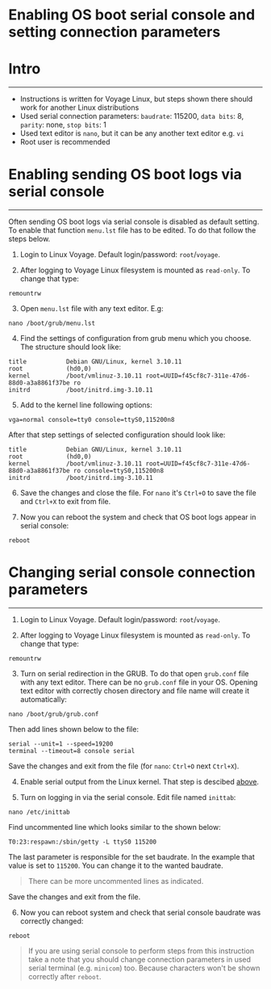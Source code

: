 Enabling OS boot serial console and setting connection parameters
=================================================================

# Intro
-------
* Instructions is written for Voyage Linux, but steps shown there should work
for another Linux distributions
* Used serial connection parameters: `baudrate`: 115200, `data bits`: 8, 
`parity`: none, `stop bits`: 1
* Used text editor is `nano`, but it can be any another text editor e.g. `vi`
* Root user is recommended

# Enabling sending OS boot logs via serial console
--------------------------------------------------

Often sending OS boot logs via serial console is disabled as default setting.
To enable that function `menu.lst` file has to be edited. To do that follow
the steps below.

1. Login to Linux Voyage. Default login/password: `root`/`voyage`.

2. After logging to Voyage Linux filesystem is mounted as `read-only`. To 
change that type:

```
remountrw
```

3. Open `menu.lst` file with any text editor. E.g:

```
nano /boot/grub/menu.lst
```
4. Find the settings of configuration from grub menu which you choose. The 
structure should look like:

```
title           Debian GNU/Linux, kernel 3.10.11
root            (hd0,0)
kernel          /boot/vmlinuz-3.10.11 root=UUID=f45cf8c7-311e-47d6-88d0-a3a8861f37be ro 
initrd          /boot/initrd.img-3.10.11
```

5. Add to the kernel line following options:

```
vga=normal console=tty0 console=ttyS0,115200n8
```

After that step settings of selected configuration should look like:

```
title           Debian GNU/Linux, kernel 3.10.11
root            (hd0,0)
kernel          /boot/vmlinuz-3.10.11 root=UUID=f45cf8c7-311e-47d6-88d0-a3a8861f37be ro console=ttyS0,115200n8
initrd          /boot/initrd.img-3.10.11
```
6. Save the changes and close the file. For `nano` it's `Ctrl+O` to save the 
file and `Ctrl+X` to exit from file.

7. Now you can reboot the system and check that OS boot logs appear in serial
console:

```
reboot
```

# Changing serial console connection parameters
-----------------------------------------------

1. Login to Linux Voyage. Default login/password: `root`/`voyage`.

2. After logging to Voyage Linux filesystem is mounted as `read-only`. To 
change that type:

```
remountrw
```

3. Turn on serial redirection in the GRUB. To do that open `grub.conf` file 
with any text editor. There can be no `grub.conf` file in your OS. Opening 
text editor with correctly chosen directory and file name will create it 
automatically:

```
nano /boot/grub/grub.conf
```

Then add lines shown below to the file:

```
serial --unit=1 --speed=19200
terminal --timeout=8 console serial
```

Save the changes and exit from the file (for `nano`: `Ctrl+O` next `Ctrl+X`).

4. Enable serial output from the Linux kernel. That step is descibed 
[above](#enabling-sending-OS-boot-logs-via-serial-console).

5. Turn on logging in via the serial console. Edit file named `inittab`:

```
nano /etc/inittab
```

Find uncommented line which looks similar to the shown below:

```
T0:23:respawn:/sbin/getty -L ttyS0 115200
```

The last parameter is responsible for the set baudrate. In the example that 
value is set to `115200`. You can change it to the wanted baudrate.

>There can be more uncommented lines as indicated.

Save the changes and exit from the file.

6. Now you can reboot system and check that serial console baudrate was 
correctly changed:

```
reboot
```

> If you are using serial console to perform steps from this instruction take 
a note that you should change connection parameters in used serial terminal 
(e.g. `minicom`) too. Because characters won't be shown correctly after 
`reboot`.
